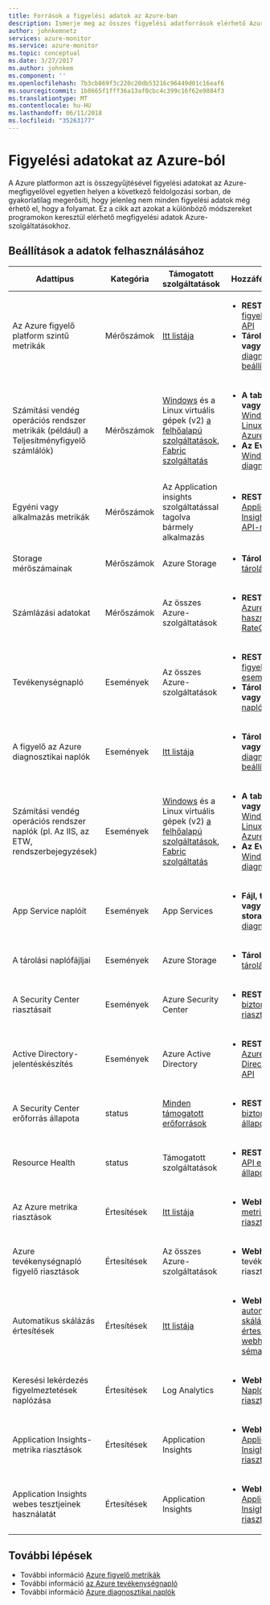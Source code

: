 ```yaml
---
title: Források a figyelési adatok az Azure-ban
description: Ismerje meg az összes figyelési adatforrások elérhető Azure ma.
author: johnkemnetz
services: azure-monitor
ms.service: azure-monitor
ms.topic: conceptual
ms.date: 3/27/2017
ms.author: johnkem
ms.component: ''
ms.openlocfilehash: 7b3cb869f3c220c20db53216c96449d01c16eaf6
ms.sourcegitcommit: 1b8665f1fff36a13af0cbc4c399c16f62e9884f3
ms.translationtype: MT
ms.contentlocale: hu-HU
ms.lasthandoff: 06/11/2018
ms.locfileid: "35263177"
---
```

# <a name="consume-monitoring-data-from-azure"></a>Figyelési adatokat az Azure-ból

A Azure platformon azt is összegyűjtésével figyelési adatokat az Azure-megfigyelővel egyetlen helyen a következő feldolgozási sorban, de gyakorlatilag megerősíti, hogy jelenleg nem minden figyelési adatok még érhető el, hogy a folyamat. Ez a cikk azt azokat a különböző módszereket programokon keresztül elérhető megfigyelési adatok Azure-szolgáltatásokhoz.

## <a name="options-for-data-consumption"></a>Beállítások a adatok felhasználásához

| Adattípus | Kategória | Támogatott szolgáltatások | Hozzáférési módok |
| --- | --- | --- | --- |
| Az Azure figyelő platform szintű metrikák | Mérőszámok | [Itt listája](monitoring-supported-metrics.md) | <ul><li>**REST API:** [Azure figyelő metrika API](https://docs.microsoft.com/rest/api/monitor/metrics)</li><li>**Tárolási blob vagy event hub:** [diagnosztikai beállítások](monitoring-overview-of-diagnostic-logs.md#resource-diagnostic-settings)</li></ul> |
| Számítási vendég operációs rendszer metrikák (például) a Teljesítményfigyelő számlálók) | Mérőszámok | [Windows](../virtual-machines-dotnet-diagnostics.md) és a Linux virtuális gépek (v2) [a felhőalapú szolgáltatások](../cloud-services/cloud-services-dotnet-diagnostics-trace-flow.md), [Fabric szolgáltatás](../service-fabric/service-fabric-diagnostics-how-to-monitor-and-diagnose-services-locally.md) | <ul><li>**A table Storage vagy a blob:** [Windows vagy Linux rendszerű Azure diagnostics](../cloud-services/cloud-services-dotnet-diagnostics-storage.md)</li><li>**Az Event hubs:** [Windows Azure diagnosztikai](../event-hubs/event-hubs-streaming-azure-diags-data.md)</li></ul> |
| Egyéni vagy alkalmazás metrikák | Mérőszámok | Az Application insights szolgáltatással tagolva bármely alkalmazás | <ul><li>**REST API:** [az Application Insights REST API-n](https://dev.applicationinsights.io/reference)</li></ul> |
| Storage mérőszámainak | Mérőszámok | Azure Storage | <ul><li>**Tárolási tábla:** [tárolási analitika](https://docs.microsoft.com/rest/api/storageservices/storage-analytics)</li></ul> |
| Számlázási adatokat | Mérőszámok | Az összes Azure-szolgáltatások | <ul><li>**REST API:** [az Azure erőforrás-használat és RateCard API-k](../billing/billing-usage-rate-card-overview.md)</li></ul> |
| Tevékenységnapló | Események | Az összes Azure-szolgáltatások | <ul><li>**REST API:** [Azure figyelő események API](https://docs.microsoft.com/rest/api/monitor/events)</li><li>**Tárolási blob vagy event hub:** [napló profil](monitoring-overview-activity-logs.md#export-the-activity-log-with-a-log-profile)</li></ul> |
| A figyelő az Azure diagnosztikai naplók | Események | [Itt listája](monitoring-diagnostic-logs-schema.md) | <ul><li>**Tárolási blob vagy event hub:** [diagnosztikai beállítások](monitoring-overview-of-diagnostic-logs.md#resource-diagnostic-settings)</li></ul> |
| Számítási vendég operációs rendszer naplók (pl. Az IIS, az ETW, rendszerbejegyzések) | Események | [Windows](../virtual-machines-dotnet-diagnostics.md) és a Linux virtuális gépek (v2) [a felhőalapú szolgáltatások](../cloud-services/cloud-services-dotnet-diagnostics-trace-flow.md), [Fabric szolgáltatás](../service-fabric/service-fabric-diagnostics-how-to-monitor-and-diagnose-services-locally.md) | <ul><li>**A table Storage vagy a blob:** [Windows vagy Linux rendszerű Azure diagnostics](../cloud-services/cloud-services-dotnet-diagnostics-storage.md)</li><li>**Az Event hubs:** [Windows Azure diagnosztikai](../event-hubs/event-hubs-streaming-azure-diags-data.md)</li></ul> |
| App Service naplóit | Események | App Services | <ul><li>**Fájl, táblázat vagy a blob storage:** [Web app diagnosztika](../app-service/web-sites-enable-diagnostic-log.md)</li></ul> |
| A tárolási naplófájljai | Események | Azure Storage | <ul><li>**Tárolási tábla:** [tárolási analitika](https://docs.microsoft.com/rest/api/storageservices/storage-analytics)</li></ul> |
| A Security Center riasztásait | Események | Azure Security Center | <ul><li>**REST API:** [biztonsági riasztások](https://msdn.microsoft.com/library/mt704050.aspx)</li></ul> |
| Active Directory-jelentéskészítés | Események | Azure Active Directory | <ul><li>**REST API:** [az Azure Active Directory graph API](../active-directory/active-directory-reporting-api-getting-started.md)</li></ul> |
| A Security Center erőforrás állapota | status | [Minden támogatott erőforrások](https://msdn.microsoft.com/library/mt704041.aspx#Anchor_1) | <ul><li>**REST API:** [biztonsági állapotok](https://msdn.microsoft.com/library/mt704041.aspx)</li></ul> |
| Resource Health | status | Támogatott szolgáltatások | <ul><li>**REST API:** [REST API erőforrás állapota](https://azure.microsoft.com/blog/reduce-troubleshooting-time-with-azure-resource-health/)</li></ul> |
| Az Azure metrika riasztások | Értesítések | [Itt listája](monitoring-supported-metrics.md) | <ul><li>**Webhook:** [Azure metrika riasztások](insights-webhooks-alerts.md)</li></ul> |
| Azure tevékenységnapló figyelő riasztások | Értesítések | Az összes Azure-szolgáltatások | <ul><li>**Webhook:** Azure tevékenységnapló riasztások</li></ul> |
| Automatikus skálázás értesítések | Értesítések | [Itt listája](monitoring-overview-autoscale.md#supported-services-for-autoscale) | <ul><li>**Webhook:** [automatikus skálázás értesítési webhook hasznos séma](insights-autoscale-to-webhook-email.md#autoscale-notification-webhook-payload-schema)</li></ul> |
| Keresési lekérdezés figyelmeztetések naplózása | Értesítések | Log Analytics | <ul><li>**Webhook:** [Naplóelemzési riasztások](../log-analytics/log-analytics-alerts-actions.md#webhook-actions)</li></ul> |
| Application Insights-metrika riasztások | Értesítések | Application Insights | <ul><li>**Webhook:** [Application Insights-riasztások](../application-insights/app-insights-alerts.md)</li></ul> |
| Application Insights webes tesztjeinek használatát | Értesítések | Application Insights | <ul><li>**Webhook:** [Application Insights-riasztások](../application-insights/app-insights-alerts.md)</li></ul> |

## <a name="next-steps"></a>További lépések

- További információ [Azure figyelő metrikák](monitoring-overview-metrics.md)
- További információ [az Azure tevékenységnapló](monitoring-overview-activity-logs.md)
- További információ [Azure diagnosztikai naplók](monitoring-overview-of-diagnostic-logs.md)
